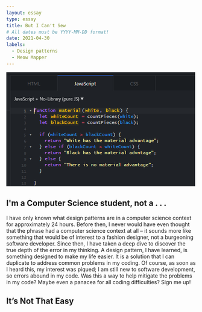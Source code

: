 ```yaml
---
layout: essay
type: essay
title: But I Can't Sew
# All dates must be YYYY-MM-DD format!
date: 2021-04-30
labels:
  - Design patterns
  - Meow Mapper
---
```


<img class="ui medium left floated image" src="../images/javascript.PNG">    

## I'm a Computer Science student, not a . . .

I have only known what design patterns are in a computer science context for approximately 24 hours. Before then, I never would have even thought that the phrase had a computer science context at all – it sounds more like something that would be of interest to a fashion designer, not a burgeoning software developer. Since then, I have taken a deep dive to discover the true depth of the error in my thinking. A design pattern, I have learned, is something designed to make my life easier. It is a solution that I can duplicate to address common problems in my coding. Of course, as soon as I heard this, my interest was piqued; I am still new to software development, so errors abound in my code. Was this a way to help mitigate the problems in my code? Maybe even a panacea for all coding difficulties? Sign me up!


## It’s Not That Easy
